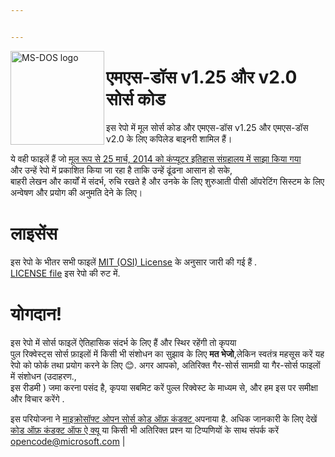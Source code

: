 ```yaml
---


---
```


<img width="150" height="150" align="left" alt="MS-DOS logo" src="https://github.com/Microsoft/MS-DOS/blob/master/msdos-logo.png">   
<h1 id="एमएस-डॉस-v1.25-और-v2.0-सोर्स-कोड">एमएस-डॉस v1.25 और v2.0 सोर्स कोड</h1>
<p>इस रेपो में मूल सोर्स कोड और एमएस-डॉस v1.25 और एमएस-डॉस v2.0 के लिए कपिलेड  बाइनरी शामिल हैं।</p>
<p>ये वही फाइलें हैं   जो <a href="http://www.computerhistory.org/atchm/microsoft-ms-dos-early-source-code/">  मूल रूप से 25 मार्च, 2014 को कंप्यूटर इतिहास संग्रहालय में साझा किया गया</a><br>
और उन्हें रेपो में प्रकाशित किया जा रहा है ताकि उन्हें ढूंढना आसान हो सके,<br>
बाहरी लेखन और कार्यों में संदर्भ,  रुचि रखते है और उनके के लिए शुरुआती पीसी ऑपरेटिंग सिस्टम  के लिए अन्वेषण और प्रयोग की अनुमति देने के लिए।</p>
<h1 id="लाइसेंस">लाइसेंस</h1>
<p>इस रेपो के भीतर सभी फाइलें   <a href="https://en.wikipedia.org/wiki/MIT_License">MIT (OSI) License</a>  के अनुसार  जारी की गई हैं .<br>
<a href="https://github.com/Microsoft/MS-DOS/blob/master/LICENSE.md">LICENSE file</a> इस रेपो की रुट में.</p>
<h1 id="योगदान">योगदान!</h1>
<p>इस रेपो में  सोर्स फाइलें ऐतिहासिक संदर्भ के लिए हैं और स्थिर रहेंगी तो कृपया<br>
पुल रिक्वेस्ट्स  सोर्स  फ़ाइलों में किसी भी संशोधन का सुझाव के लिए  <strong>मत भेजो</strong>,लेकिन स्वतंत्र महसूस करें  यह रेपो को फोर्क  तथा   प्रयोग करने के लिए 😊.  अगर आपको, अतिरिक्त गैर-सोर्स सामग्री या गैर-सोर्स फाइलों  में  संशोधन   (उदाहरण.,<br>
इस रीडमी ) जमा करना पसंद है, कृपया सबमिट करें पुल्ल रिक्वेस्ट के माध्यम से, और  हम इस पर समीक्षा और विचार करेंगे  .</p>
<p>इस परियोजना ने  <a href="https://opensource.microsoft.com/codeofconduct/">माइक्रोसॉफ्ट ओपन सोर्स कोड ऑफ़ कंडक्ट </a>अपनाया है.    अधिक जानकारी के लिए देखें <a href="https://opensource.microsoft.com/codeofconduct/faq/">कोड ऑफ़ कंडक्ट ऑफ ऐ क्यू </a> या  किसी भी अतिरिक्त प्रश्न या टिप्पणियों के साथ संपर्क करें <a href="mailto:opencode@microsoft.com">opencode@microsoft.com</a> |</p>

